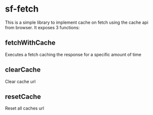 # sf-fetch

This is a simple library to implement cache on fetch using the cache api from browser.
It exposes 3 functions:

## fetchWithCache
Executes a fetch caching the response for a specific amount of time

## clearCache
Clear cache url

## resetCache
Reset all caches url